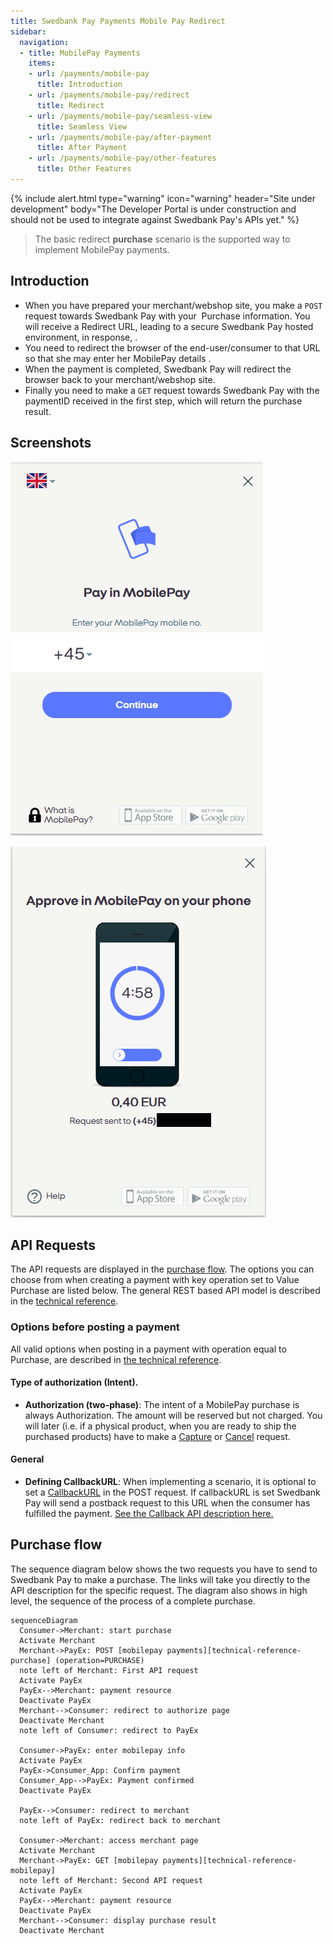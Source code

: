 ```yaml
---
title: Swedbank Pay Payments Mobile Pay Redirect
sidebar:
  navigation:
  - title: MobilePay Payments
    items:
    - url: /payments/mobile-pay
      title: Introduction
    - url: /payments/mobile-pay/redirect
      title: Redirect
    - url: /payments/mobile-pay/seamless-view
      title: Seamless View
    - url: /payments/mobile-pay/after-payment
      title: After Payment
    - url: /payments/mobile-pay/other-features
      title: Other Features
---
```


{% include alert.html type="warning"
                      icon="warning"
                      header="Site under development"
                      body="The Developer Portal is under construction and should not be used to integrate against Swedbank Pay's APIs yet." %}


>The basic redirect **purchase** scenario is the supported way to implement MobilePay payments.

## Introduction

* When you have prepared your merchant/webshop site, you make a `POST` request towards Swedbank Pay with your  Purchase information. You will receive a Redirect URL, leading to a secure Swedbank Pay hosted environment, in response, .
* You need to redirect the browser of the end-user/consumer to that URL so that she may enter her MobilePay details .
* When the payment is completed, Swedbank Pay will redirect the browser back to your merchant/webshop site.
* Finally you need to make a `GET` request towards Swedbank Pay with the paymentID received in the first step, which will return the purchase result.

## Screenshots

![mobilepay enter number][mobilepay-screenshot-1]

![mobilepay approve payment][mobilepay-screenshot-2]

## API Requests

The API requests are displayed in the [purchase flow](#purchase-flow). The options you can choose from when creating a payment with key operation set to Value Purchase are listed below. The general REST based API model is described in the [technical reference][technical-reference].

### Options before posting a payment

All valid options when posting in a payment with operation equal to Purchase, are described in [the technical reference][technical-reference-mobilepay].

#### Type of authorization (Intent).

* **Authorization (two-phase)**: The intent of a MobilePay purchase is always Authorization. The amount will be reserved but not charged. You will later (i.e. if a physical product, when you are ready to ship the purchased products) have to make a [Capture][mobilepay-capture] or [Cancel][mobilepay-cancel] request.

#### General

* **Defining CallbackURL**: When implementing a scenario, it is optional to set a [CallbackURL][technical-reference-callbackurl] in the POST request. If callbackURL is set Swedbank Pay will send a postback request to this URL when the consumer has fulfilled the payment. [See the Callback API description here.][technical-reference-callback]

## Purchase flow

The sequence diagram below shows the two requests you have to send to Swedbank Pay to make a purchase. The links will take you directly to the API description for the specific request. The diagram also shows in high level, the sequence of the process of a complete purchase.

```mermaid
sequenceDiagram
  Consumer->Merchant: start purchase
  Activate Merchant
  Merchant->PayEx: POST [mobilepay payments][technical-reference-purchase] (operation=PURCHASE)
  note left of Merchant: First API request
  Activate PayEx
  PayEx-->Merchant: payment resource
  Deactivate PayEx
  Merchant-->Consumer: redirect to authorize page
  Deactivate Merchant
  note left of Consumer: redirect to PayEx

  Consumer->PayEx: enter mobilepay info
  Activate PayEx
  PayEx->Consumer_App: Confirm payment
  Consumer_App-->PayEx: Payment confirmed
  Deactivate PayEx
  
  PayEx-->Consumer: redirect to merchant
  note left of PayEx: redirect back to merchant
  
  Consumer->Merchant: access merchant page
  Activate Merchant
  Merchant->PayEx: GET [mobilepay payments][technical-reference-mobilepay]
  note left of Merchant: Second API request
  Activate PayEx
  PayEx-->Merchant: payment resource
  Deactivate PayEx
  Merchant-->Consumer: display purchase result
  Deactivate Merchant
```

[mobilepay-screenshot-1]: /assets/img/mobilepay-screenshot-1.png
[mobilepay-screenshot-2]: /assets/img/mobilepay-screenshot-2.png
[mobilepay-cancel]: #
[mobilepay-capture]: #
[technical-reference-callback]: #
[technical-reference-callbackurl]: #
[technical-reference-mobilepay]: #
[technical-reference]: #
